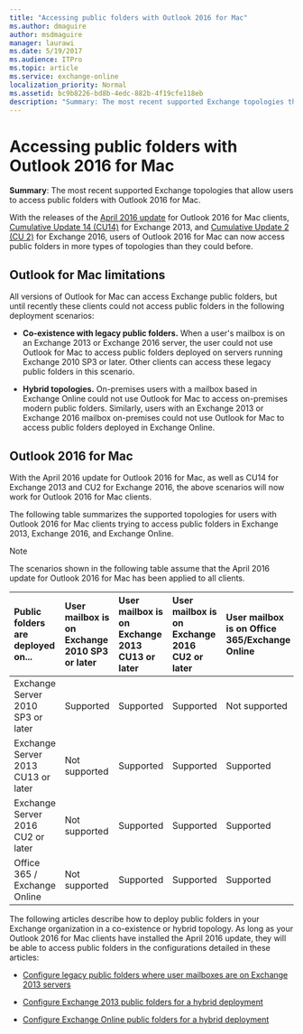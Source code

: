 ```yaml
---
title: "Accessing public folders with Outlook 2016 for Mac"
ms.author: dmaguire
author: msdmaguire
manager: laurawi
ms.date: 5/19/2017
ms.audience: ITPro
ms.topic: article
ms.service: exchange-online
localization_priority: Normal
ms.assetid: bc9b8226-bd8b-4edc-882b-4f19cfe118eb
description: "Summary: The most recent supported Exchange topologies that allow users to access public folders with Outlook 2016 for Mac."
---
```


# Accessing public folders with Outlook 2016 for Mac

 **Summary**: The most recent supported Exchange topologies that allow users to access public folders with Outlook 2016 for Mac.
  
With the releases of the [April 2016 update](https://go.microsoft.com/fwlink/?linkid=829202) for Outlook 2016 for Mac clients, [Cumulative Update 14 (CU14)](https://go.microsoft.com/fwlink/p/?linkid=849432) for Exchange 2013, and [Cumulative Update 2 (CU 2)](https://go.microsoft.com/fwlink/p/?linkid=849793) for Exchange 2016, users of Outlook 2016 for Mac can now access public folders in more types of topologies than they could before. 
  
## Outlook for Mac limitations

All versions of Outlook for Mac can access Exchange public folders, but until recently these clients could not access public folders in the following deployment scenarios:
  
- **Co-existence with legacy public folders.** When a user's mailbox is on an Exchange 2013 or Exchange 2016 server, the user could not use Outlook for Mac to access public folders deployed on servers running Exchange 2010 SP3 or later. Other clients can access these legacy public folders in this scenario. 
    
- **Hybrid topologies.** On-premises users with a mailbox based in Exchange Online could not use Outlook for Mac to access on-premises modern public folders. Similarly, users with an Exchange 2013 or Exchange 2016 mailbox on-premises could not use Outlook for Mac to access public folders deployed in Exchange Online. 
    
## Outlook 2016 for Mac

With the April 2016 update for Outlook 2016 for Mac, as well as CU14 for Exchange 2013 and CU2 for Exchange 2016, the above scenarios will now work for Outlook 2016 for Mac clients.
  
The following table summarizes the supported topologies for users with Outlook 2016 for Mac clients trying to access public folders in Exchange 2013, Exchange 2016, and Exchange Online.
  
> [!NOTE]
> The scenarios shown in the following table assume that the April 2016 update for Outlook 2016 for Mac has been applied to all clients. 
  
|**Public folders are deployed on...**|**User mailbox is on Exchange 2010 SP3 or later**|**User mailbox is on Exchange 2013 CU13 or later**|**User mailbox is on Exchange 2016 CU2 or later**|**User mailbox is on Office 365/Exchange Online**|
|:-----|:-----|:-----|:-----|:-----|
|Exchange Server 2010 SP3 or later  <br/> |Supported  <br/> |Supported  <br/> |Supported  <br/> |Not supported  <br/> |
|Exchange Server 2013 CU13 or later  <br/> |Not supported  <br/> |Supported  <br/> |Supported  <br/> |Supported  <br/> |
|Exchange Server 2016 CU2 or later  <br/> |Not supported  <br/> |Supported  <br/> |Supported  <br/> |Supported  <br/> |
|Office 365 / Exchange Online  <br/> |Not supported  <br/> |Supported  <br/> |Supported  <br/> |Supported  <br/> |
   
The following articles describe how to deploy public folders in your Exchange organization in a co-existence or hybrid topology. As long as your Outlook 2016 for Mac clients have installed the April 2016 update, they will be able to access public folders in the configurations detailed in these articles:
  
- [Configure legacy public folders where user mailboxes are on Exchange 2013 servers](http://technet.microsoft.com/library/1d5ca19e-696e-4054-a634-15dd34d952b7.aspx)
    
- [Configure Exchange 2013 public folders for a hybrid deployment](set-up-modern-hybrid-public-folders.md)
    
- [Configure Exchange Online public folders for a hybrid deployment](set-up-exo-hybrid-public-folders.md)
    

